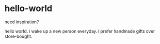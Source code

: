 # hello-world
need inspiration?

hello world. i wake up a new person everyday. i prefer handmade gifts over store-bought. 
